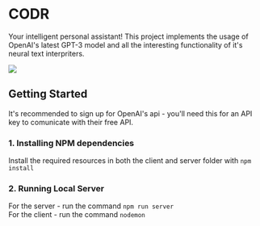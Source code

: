 # CODR
Your intelligent personal assistant! This project implements the usage of OpenAI's latest GPT-3 model and all the interesting functionality of it's neural text interpriters.

<img src="https://i.ibb.co/SPDBS41/codr-example.gif" />

## Getting Started
It's recommended to sign up for OpenAI's api - you'll need this for an API key to comunicate with their free API.

### 1. Installing NPM dependencies
Install the required resources in both the client and server folder with `npm install` <br>

### 2. Running Local Server
For the server - run the command `npm run server` <br>
For the client - run the command `nodemon`
